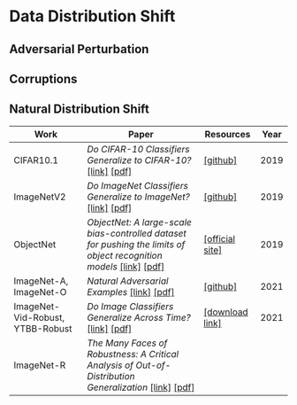 # Data Distribution Shift 
## Adversarial Perturbation
## Corruptions
## Natural Distribution Shift

| Work | Paper | Resources | Year |
|---|---|---|---|
| CIFAR10.1 | *Do CIFAR-10 Classifiers Generalize to CIFAR-10?* [[link]](https://arxiv.org/abs/1806.00451) [[pdf]](https://arxiv.org/pdf/1806.00451) | [[github]](https://github.com/modestyachts/CIFAR-10.1) | 2019 |
| ImageNetV2 | *Do ImageNet Classifiers Generalize to ImageNet?* [[link]](http://proceedings.mlr.press/v97/recht19a.html) [[pdf]](http://proceedings.mlr.press/v97/recht19a/recht19a.pdf) | [[github]](https://github.com/modestyachts/ImageNetV2) | 2019 | 
| ObjectNet| *ObjectNet: A large-scale bias-controlled dataset for pushing the limits of object recognition models* [[link]](https://proceedings.neurips.cc/paper_files/paper/2019/hash/97af07a14cacba681feacf3012730892-Abstract.html) [[pdf]](https://proceedings.neurips.cc/paper_files/paper/2019/file/97af07a14cacba681feacf3012730892-Paper.pdf) | [[official site]](https://objectnet.dev/) | 2019 |
| ImageNet-A, ImageNet-O | *Natural Adversarial Examples*  [[link]](https://openaccess.thecvf.com/content/CVPR2021/html/Hendrycks_Natural_Adversarial_Examples_CVPR_2021_paper.html) [[pdf]](https://openaccess.thecvf.com/content/CVPR2021/papers/Hendrycks_Natural_Adversarial_Examples_CVPR_2021_paper.pdf) | [[github]](https://github.com/hendrycks/natural-adv-examples) | 2021 |
| ImageNet-Vid-Robust, YTBB-Robust | *Do Image Classifiers Generalize Across Time?* [[link]](http://openaccess.thecvf.com/content/ICCV2021/html/Shankar_Do_Image_Classifiers_Generalize_Across_Time_ICCV_2021_paper.html) [[pdf]](https://openaccess.thecvf.com/content/ICCV2021/papers/Shankar_Do_Image_Classifiers_Generalize_Across_Time_ICCV_2021_paper.pdf) | [[download link]](https://do-imagenet-classifiers-generalize-across-time.s3-us-west-2.amazonaws.com/imagenet_vid_ytbb_robust.tar.gz)  | 2021 |
| ImageNet-R | *The Many Faces of Robustness: A Critical Analysis of Out-of-Distribution Generalization* [[link]](http://openaccess.thecvf.com/content/ICCV2021/html/Hendrycks_The_Many_Faces_of_Robustness_A_Critical_Analysis_of_Out-of-Distribution_ICCV_2021_paper.html) [[pdf]](https://openaccess.thecvf.com/content/ICCV2021/papers/Hendrycks_The_Many_Faces_of_Robustness_A_Critical_Analysis_of_Out-of-Distribution_ICCV_2021_paper.pdf) |  |

